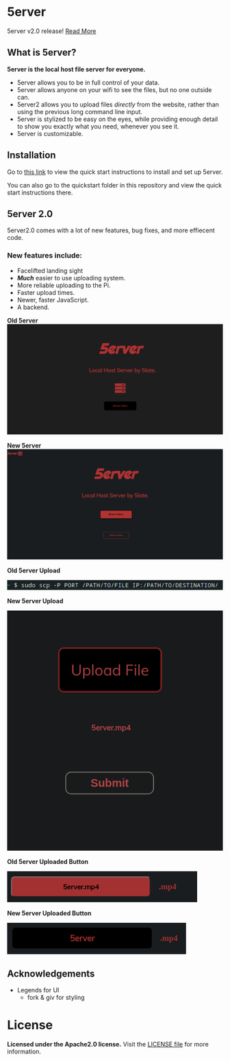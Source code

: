 # 5erver

5erver v2.0 release! [Read More](https://github.com/5late/5erver#5erver-20)

## What is 5erver?

**5erver is the local host file server for everyone.**

- 5erver allows you to be in full control of your data.
- 5erver allows anyone on your wifi to see the files, but no one outside can.
- 5erver2 allows you to upload files *directly* from the website, rather than using the previous long command line input.
- 5erver is stylized to be easy on the eyes, while providing enough detail to show you exactly what you need, whenever you see it. 
- 5erver is customizable.

## Installation

Go to [this link](https://drive.google.com/file/d/1wv_pCZj_63F5YdekDLOGboFvkIPzhw7Z/view?usp=sharing) to view the quick start instructions to install and set up 5erver.

You can also go to the quickstart folder in this repository and view the quick start instructions there.

## 5erver 2.0

5erver2.0 comes with a lot of new features, bug fixes, and more effiecent code.

### New features include:
- Facelifted landing sight
- ***Much*** easier to use uploading system.
- More reliable uploading to the Pi.
- Faster upload times.
- Newer, faster JavaScript.
- A backend.

**Old 5erver**
![Old 5erver](./imgs/old5erver.png)

**New 5erver**
![New 5erver](./imgs/new5erver.png)

**Old 5erver Upload**

![Old 5erver upload](./imgs/old5erverupload.png)

**New 5erver Upload**

![New 5erver Upload](./imgs/new5erverupload.png)

**Old 5erver Uploaded Button**

![Old 5erver JavaScript](./imgs/old5erveruploaded.png)

**New 5erver Uploaded Button**

![New 5erver JavaScript](./imgs/new5erveruploaded.png)
## Acknowledgements

- Legends for UI
    - fork & giv for styling

# License

**Licensed under the Apache2.0 license.**
Visit the [LICENSE file](LICENSE) for more information.